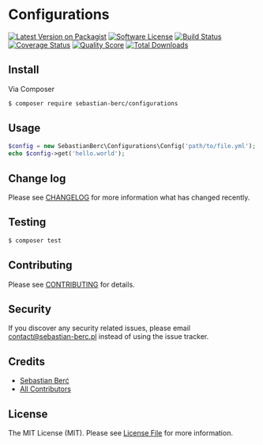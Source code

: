 # Configurations

[![Latest Version on Packagist](https://img.shields.io/packagist/v/sebastian-berc/Configurations.svg?style=flat-square)](https://packagist.org/packages/sebastian-berc/Configurations)
[![Software License](https://img.shields.io/badge/license-MIT-brightgreen.svg?style=flat-square)](LICENSE.md)
[![Build Status](https://img.shields.io/travis/SebastianBerc/Configurations/master.svg?style=flat-square)](https://travis-ci.org/SebastianBerc/Configurations)
[![Coverage Status](https://img.shields.io/scrutinizer/coverage/g/SebastianBerc/Configurations.svg?style=flat-square)](https://scrutinizer-ci.com/g/SebastianBerc/Configurations/code-structure)
[![Quality Score](https://img.shields.io/scrutinizer/g/SebastianBerc/Configurations.svg?style=flat-square)](https://scrutinizer-ci.com/g/SebastianBerc/Configurations)
[![Total Downloads](https://img.shields.io/packagist/dt/sebastian-berc/Configurations.svg?style=flat-square)](https://packagist.org/packages/sebastian-berc/Configurations)

## Install

Via Composer

``` bash
$ composer require sebastian-berc/configurations
```

## Usage

``` php
$config = new SebastianBerc\Configurations\Config('path/to/file.yml');
echo $config->get('hello.world');
```

## Change log

Please see [CHANGELOG](CHANGELOG.md) for more information what has changed recently.

## Testing

``` bash
$ composer test
```

## Contributing

Please see [CONTRIBUTING](CONTRIBUTING.md) for details.

## Security

If you discover any security related issues, please email contact@sebastian-berc.pl instead of using the issue tracker.

## Credits

- [Sebastian Berć](https://github.com/SebastianBerc)
- [All Contributors](../../contributors)

## License

The MIT License (MIT). Please see [License File](LICENSE.md) for more information.
